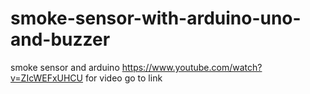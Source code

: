 # smoke-sensor-with-arduino-uno-and-buzzer
smoke sensor and arduino
https://www.youtube.com/watch?v=ZIcWEFxUHCU   for video go to link
